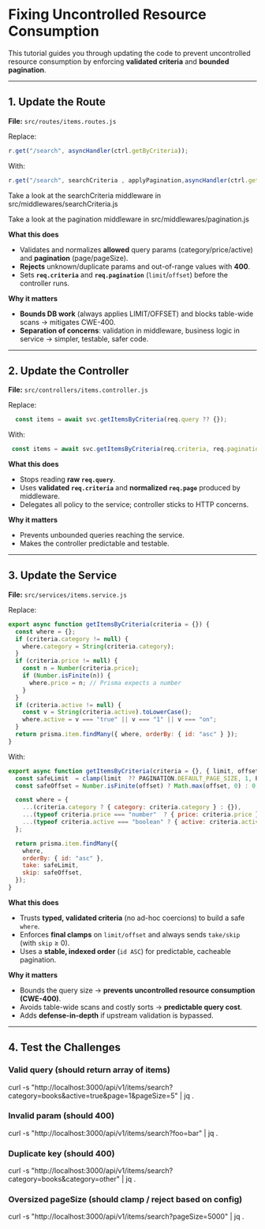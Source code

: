 
# Fixing Uncontrolled Resource Consumption

This tutorial guides you through updating the code to prevent uncontrolled resource consumption by enforcing **validated criteria** and **bounded pagination**.

---

## 1. Update the Route

**File:** `src/routes/items.routes.js`

Replace:

```js
r.get("/search", asyncHandler(ctrl.getByCriteria));
````

With:

```js
r.get("/search", searchCriteria , applyPagination,asyncHandler(ctrl.getByCriteria)); 
```
Take a look at the searchCriteria middleware in 
src/middlewares/searchCriteria.js

Take a look at the pagination middleware in 
src/middlewares/pagination.js


**What this does**

* Validates and normalizes **allowed** query params (category/price/active) and **pagination** (page/pageSize).
* **Rejects** unknown/duplicate params and out-of-range values with **400**.
* Sets **`req.criteria`** and **`req.pagination`** (`limit`/`offset`) before the controller runs.

**Why it matters**

* **Bounds DB work** (always applies LIMIT/OFFSET) and blocks table-wide scans → mitigates CWE-400.
* **Separation of concerns**: validation in middleware, business logic in service → simpler, testable, safer code.

---

## 2. Update the Controller

**File:** `src/controllers/items.controller.js`

Replace:

```js
  const items = await svc.getItemsByCriteria(req.query ?? {});
```

With:

```js
 const items = await svc.getItemsByCriteria(req.criteria, req.pagination);
```
**What this does**

* Stops reading **raw `req.query`**.
* Uses **validated `req.criteria`** and **normalized `req.page`** produced by middleware.
* Delegates all policy to the service; controller sticks to HTTP concerns.

**Why it matters**

* Prevents unbounded queries reaching the service.
* Makes the controller predictable and testable.
---

## 3. Update the Service

**File:** `src/services/items.service.js`

Replace:

```js
export async function getItemsByCriteria(criteria = {}) {
  const where = {};
  if (criteria.category != null) {
    where.category = String(criteria.category);
  }
  if (criteria.price != null) {
    const n = Number(criteria.price);
    if (Number.isFinite(n)) {
      where.price = n; // Prisma expects a number
    }
  }
  if (criteria.active != null) {
    const v = String(criteria.active).toLowerCase();
    where.active = v === "true" || v === "1" || v === "on";
  }
  return prisma.item.findMany({ where, orderBy: { id: "asc" } });
}
```

With:

```js
export async function getItemsByCriteria(criteria = {}, { limit, offset } = {}) {
  const safeLimit  = clamp(limit  ?? PAGINATION.DEFAULT_PAGE_SIZE, 1, PAGINATION.MAX_PAGE_SIZE);
  const safeOffset = Number.isFinite(offset) ? Math.max(offset, 0) : 0; // ✅ ensure number

  const where = {
    ...(criteria.category ? { category: criteria.category } : {}),
    ...(typeof criteria.price === "number"  ? { price: criteria.price } : {}),
    ...(typeof criteria.active === "boolean" ? { active: criteria.active } : {}),
  };

  return prisma.item.findMany({
    where,
    orderBy: { id: "asc" },
    take: safeLimit,
    skip: safeOffset,            
  });
}
```


**What this does**

* Trusts **typed, validated criteria** (no ad-hoc coercions) to build a safe `where`.
* Enforces **final clamps** on `limit/offset` and always sends `take/skip` (with `skip` ≥ 0).
* Uses a **stable, indexed order** (`id ASC`) for predictable, cacheable pagination.

**Why it matters**

* Bounds the query size → **prevents uncontrolled resource consumption (CWE-400)**.
* Avoids table-wide scans and costly sorts → **predictable query cost**.
* Adds **defense-in-depth** if upstream validation is bypassed.


------------------------------

## 4. Test the Challenges

### Valid query (should return array of items)

curl -s "http://localhost:3000/api/v1/items/search?category=books&active=true&page=1&pageSize=5" | jq .

### Invalid param (should 400)

curl -s "http://localhost:3000/api/v1/items/search?foo=bar" | jq .

### Duplicate key (should 400)

curl -s "http://localhost:3000/api/v1/items/search?category=books&category=other" | jq .

### Oversized pageSize (should clamp / reject based on config)

curl -s "http://localhost:3000/api/v1/items/search?pageSize=5000" | jq .
